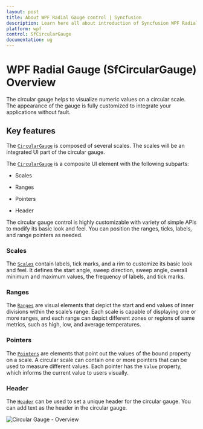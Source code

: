 ```yaml
---
layout: post
title: About WPF Radial Gauge control | Syncfusion
description: Learn here all about introduction of Syncfusion WPF Radial Gauge (SfCircularGauge) control, its elements and more.
platform: wpf
control: SfCircularGauge
documentation: ug
---
```

# WPF Radial Gauge (SfCircularGauge) Overview

The circular gauge helps to visualize numeric values on a circular scale. The appearance of the gauge is fully customized to integrate your applications without fault.

## Key features

The [`CircularGauge`](https://help.syncfusion.com/cr/wpf/Syncfusion.Windows.Gauge.CircularGauge.html) is composed of several scales. The scales will be an integrated UI part of the circular gauge.

The [`CircularGauge`](https://help.syncfusion.com/cr/wpf/Syncfusion.Windows.Gauge.CircularGauge.html) is a composite UI element with the following subparts:

* Scales

* Ranges

* Pointers

* Header

The circular gauge control is highly customizable with variety of simple APIs to modify its basic look and feel. You can position the ranges, ticks, labels, and range pointers as needed.

### Scales

The [`Scales`](https://help.syncfusion.com/wpf/radial-gauge/scales) contain labels, tick marks, and a rim to customize its basic look and feel. It defines the start angle, sweep direction, sweep angle, overall minimum and maximum values, the frequency of labels, and tick marks.

### Ranges

The [`Ranges`](https://help.syncfusion.com/wpf/radial-gauge/ranges) are visual elements that depict the start and end values of inner divisions within the scale’s range. Each scale is capable of displaying one or more ranges, and each range can depict different zones or regions of same metrics, such as high, low, and average temperatures.

### Pointers

The [`Pointers`](https://help.syncfusion.com/wpf/radial-gauge/pointers) are elements that point out the values of the bound property on a scale. A circular scale can contain one or more pointers that can be used to measure different values. Each pointer has the `Value` property, which informs the current value to users visually.

### Header

The [`Header`](https://help.syncfusion.com/wpf/radial-gauge/header) can be used to set a unique header for the circular gauge. You can add text as the header in the circular gauge.

![Circular Gauge - Overview](Overview_images/Overview_img1.jpeg)


